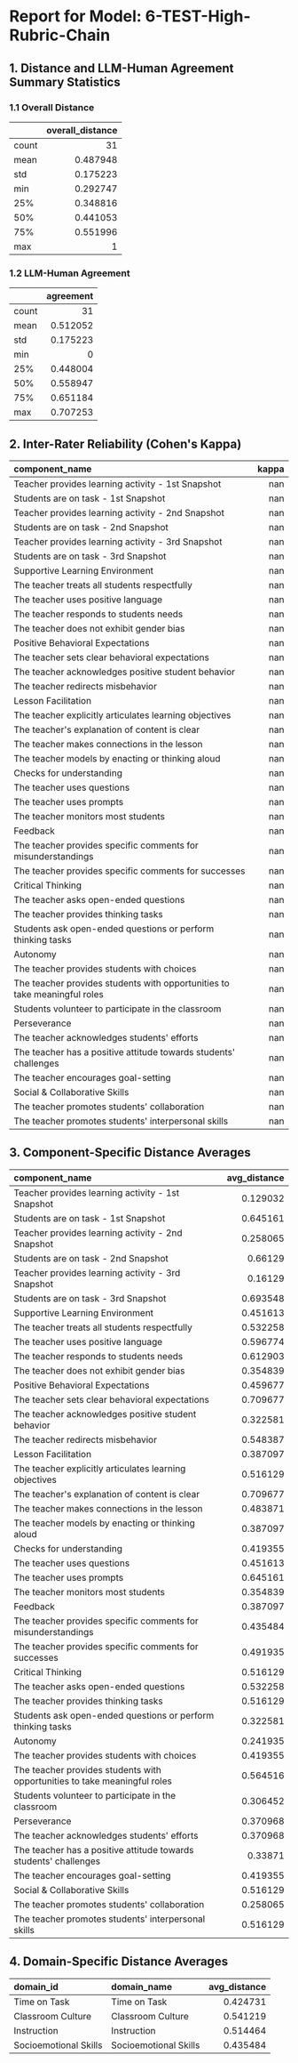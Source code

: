 # Report for Model: **6-TEST-High-Rubric-Chain**

## 1. Distance and LLM-Human Agreement Summary Statistics

### 1.1 Overall Distance

|       |   overall_distance |
|:------|-------------------:|
| count |          31        |
| mean  |           0.487948 |
| std   |           0.175223 |
| min   |           0.292747 |
| 25%   |           0.348816 |
| 50%   |           0.441053 |
| 75%   |           0.551996 |
| max   |           1        |

### 1.2 LLM-Human Agreement

|       |   agreement |
|:------|------------:|
| count |   31        |
| mean  |    0.512052 |
| std   |    0.175223 |
| min   |    0        |
| 25%   |    0.448004 |
| 50%   |    0.558947 |
| 75%   |    0.651184 |
| max   |    0.707253 |

## 2. Inter-Rater Reliability (Cohen's Kappa)

| component_name                                                            |   kappa |
|:--------------------------------------------------------------------------|--------:|
| Teacher provides learning activity - 1st Snapshot                         |     nan |
| Students are on task - 1st Snapshot                                       |     nan |
| Teacher provides learning activity - 2nd Snapshot                         |     nan |
| Students are on task - 2nd Snapshot                                       |     nan |
| Teacher provides learning activity - 3rd Snapshot                         |     nan |
| Students are on task - 3rd Snapshot                                       |     nan |
| Supportive Learning Environment                                           |     nan |
| The teacher treats all students respectfully                              |     nan |
| The teacher uses positive language                                        |     nan |
| The teacher responds to students needs                                    |     nan |
| The teacher does not exhibit gender bias                                  |     nan |
| Positive Behavioral Expectations                                          |     nan |
| The teacher sets clear behavioral expectations                            |     nan |
| The teacher acknowledges positive student behavior                        |     nan |
| The teacher redirects misbehavior                                         |     nan |
| Lesson Facilitation                                                       |     nan |
| The teacher explicitly articulates learning objectives                    |     nan |
| The teacher's explanation of content is clear                             |     nan |
| The teacher makes connections in the lesson                               |     nan |
| The teacher models by enacting or thinking aloud                          |     nan |
| Checks for understanding                                                  |     nan |
| The teacher uses questions                                                |     nan |
| The teacher uses prompts                                                  |     nan |
| The teacher monitors most students                                        |     nan |
| Feedback                                                                  |     nan |
| The teacher provides specific comments for misunderstandings              |     nan |
| The teacher provides specific comments for successes                      |     nan |
| Critical Thinking                                                         |     nan |
| The teacher asks open-ended questions                                     |     nan |
| The teacher provides thinking tasks                                       |     nan |
| Students ask open-ended questions or perform thinking tasks               |     nan |
| Autonomy                                                                  |     nan |
| The teacher provides students with choices                                |     nan |
| The teacher provides students with opportunities to take meaningful roles |     nan |
| Students volunteer to participate in the classroom                        |     nan |
| Perseverance                                                              |     nan |
| The teacher acknowledges students' efforts                                |     nan |
| The teacher has a positive attitude towards students' challenges          |     nan |
| The teacher encourages goal-setting                                       |     nan |
| Social & Collaborative Skills                                             |     nan |
| The teacher promotes students' collaboration                              |     nan |
| The teacher promotes students' interpersonal skills                       |     nan |

## 3. Component-Specific Distance Averages

| component_name                                                            |   avg_distance |
|:--------------------------------------------------------------------------|---------------:|
| Teacher provides learning activity - 1st Snapshot                         |       0.129032 |
| Students are on task - 1st Snapshot                                       |       0.645161 |
| Teacher provides learning activity - 2nd Snapshot                         |       0.258065 |
| Students are on task - 2nd Snapshot                                       |       0.66129  |
| Teacher provides learning activity - 3rd Snapshot                         |       0.16129  |
| Students are on task - 3rd Snapshot                                       |       0.693548 |
| Supportive Learning Environment                                           |       0.451613 |
| The teacher treats all students respectfully                              |       0.532258 |
| The teacher uses positive language                                        |       0.596774 |
| The teacher responds to students needs                                    |       0.612903 |
| The teacher does not exhibit gender bias                                  |       0.354839 |
| Positive Behavioral Expectations                                          |       0.459677 |
| The teacher sets clear behavioral expectations                            |       0.709677 |
| The teacher acknowledges positive student behavior                        |       0.322581 |
| The teacher redirects misbehavior                                         |       0.548387 |
| Lesson Facilitation                                                       |       0.387097 |
| The teacher explicitly articulates learning objectives                    |       0.516129 |
| The teacher's explanation of content is clear                             |       0.709677 |
| The teacher makes connections in the lesson                               |       0.483871 |
| The teacher models by enacting or thinking aloud                          |       0.387097 |
| Checks for understanding                                                  |       0.419355 |
| The teacher uses questions                                                |       0.451613 |
| The teacher uses prompts                                                  |       0.645161 |
| The teacher monitors most students                                        |       0.354839 |
| Feedback                                                                  |       0.387097 |
| The teacher provides specific comments for misunderstandings              |       0.435484 |
| The teacher provides specific comments for successes                      |       0.491935 |
| Critical Thinking                                                         |       0.516129 |
| The teacher asks open-ended questions                                     |       0.532258 |
| The teacher provides thinking tasks                                       |       0.516129 |
| Students ask open-ended questions or perform thinking tasks               |       0.322581 |
| Autonomy                                                                  |       0.241935 |
| The teacher provides students with choices                                |       0.419355 |
| The teacher provides students with opportunities to take meaningful roles |       0.564516 |
| Students volunteer to participate in the classroom                        |       0.306452 |
| Perseverance                                                              |       0.370968 |
| The teacher acknowledges students' efforts                                |       0.370968 |
| The teacher has a positive attitude towards students' challenges          |       0.33871  |
| The teacher encourages goal-setting                                       |       0.419355 |
| Social & Collaborative Skills                                             |       0.516129 |
| The teacher promotes students' collaboration                              |       0.258065 |
| The teacher promotes students' interpersonal skills                       |       0.516129 |

## 4. Domain-Specific Distance Averages

| domain_id             | domain_name           |   avg_distance |
|:----------------------|:----------------------|---------------:|
| Time on Task          | Time on Task          |       0.424731 |
| Classroom Culture     | Classroom Culture     |       0.541219 |
| Instruction           | Instruction           |       0.514464 |
| Socioemotional Skills | Socioemotional Skills |       0.435484 |
